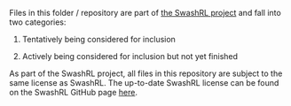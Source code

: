 Files in this folder / repository are part of
[the SwashRL project](https://github.com/swashdev/SwashRL) and fall into two
categories:

 1. Tentatively being considered for inclusion

 2. Actively being considered for inclusion but not yet finished

As part of the SwashRL project, all files in this repository are subject to
the same license as SwashRL.  The up-to-date SwashRL license can be found on
the SwashRL GitHub page
[here](https://github.com/swashdev/SwashRL/blob/master/LICENSE).
